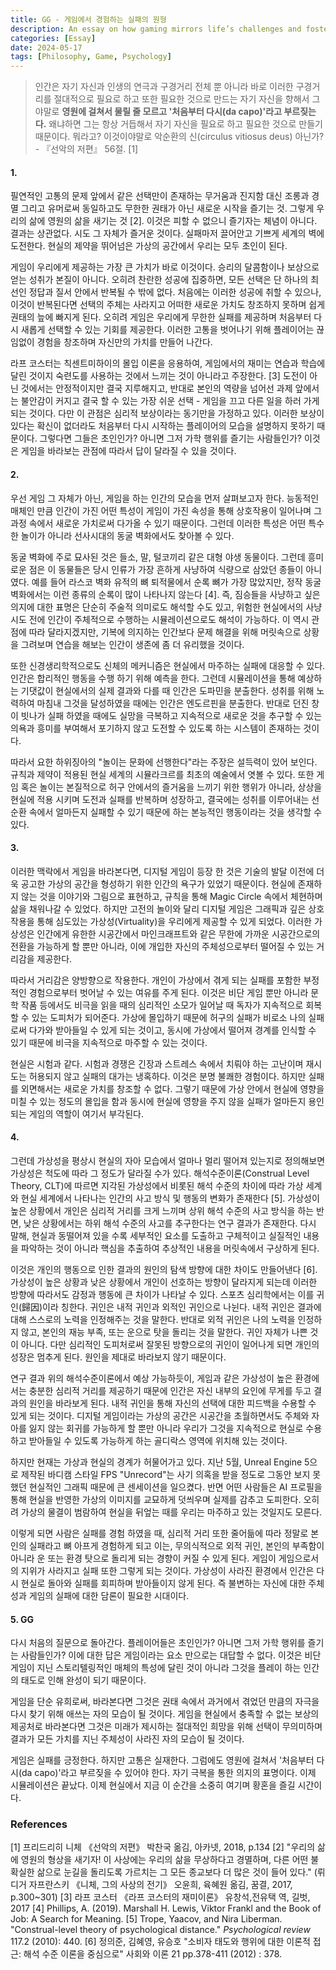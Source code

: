 ```yaml
---
title: GG - 게임에서 경험하는 실패의 원형
description: An essay on how gaming mirrors life’s challenges and fosters resilience through infinite play.
categories: [Essay]
date: 2024-05-17
tags: [Philosophy, Game, Psychology]
---
```



> 인간은 자기 자신과 인생의 연극과 구경거리 전체 뿐 아니라 바로 이러한 구경거리를 절대적으로 필요로 하고 또한 필요한 것으로 만드는 자기 자신을 향해서 그야말로 **영원에 걸쳐서 물릴 줄 모르고 '처음부터 다시(da capo)'라고 부르짖는다.** 왜냐하면 그는 항상 거듭해서 자기 자신을 필요로 하고 필요한 것으로 만들기 때문이다. 뭐라고? 이것이야말로 악순환의 신(circulus vitiosus deus) 아닌가? - 『선악의 저편』 56절. [1]


#### 1.  
필연적인 고통의 문제 앞에서 같은 선택만이 존재하는 무거움과 진지함 대신 조롱과 경멸 그리고 유머로써 동일하고도 무한한 권태가 아닌 새로운 시작을 즐기는 것. 그렇게 우리의 삶에 영원의 삶을 새기는 것 [2]. 이것은 피할 수 없으니 즐기자는 체념이 아니다. 결과는 상관없다. 시도 그 자체가 즐거운 것이다. 실패마저 끌어안고 기쁘게 세계의 벽에 도전한다. 현실의 제약을 뛰어넘은 가상의 공간에서 우리는 모두 초인이 된다. 

게임이 우리에게 제공하는 가장 큰 가치가 바로 이것이다. 승리의 달콤함이나 보상으로 얻는 성취가 본질이 아니다. 오히려 찬란한 성공에 집중하면, 모든 선택은 단 하나의 최선인 정답과 질서 안에서 반복될 수 밖에 없다. 처음에는 이러한 성공에 취할 수 있으나, 이것이 반복된다면 선택의 주체는 사라지고 어떠한 새로운 가치도 창조하지 못하며 쉽게 권태의 늪에 빠지게 된다. 오히려 게임은 우리에게 무한한 실패를 제공하며 처음부터 다시 새롭게 선택할 수 있는 기회를 제공한다. 이러한 고통을 벗어나기 위해 플레이어는 끊임없이 경험을 창조하며 자신만의 가치를 만들어 나간다. 

라프 코스터는 칙센트미하이의 몰입 이론을 응용하여, 게임에서의 재미는 연습과 학습에 달린 것이지 숙련도를 사용하는 것에서 느끼는 것이 아니라고 주장한다. [3] 도전이 아닌 것에서는 안정적이지만 결국 지루해지고, 반대로 본인의 역량을 넘어선 과제 앞에서는 불안감이 커지고 결국 할 수 있는 가장 쉬운 선택 - 게임을 끄고 다른 일을 하러 가게 되는 것이다. 다만 이 관점은 심리적 보상이라는 동기만을 가정하고 있다. 이러한 보상이 있다는 확신이 없더라도 처음부터 다시 시작하는 플레이어의 모습을 설명하지 못하기 때문이다. 그렇다면 그들은 초인인가? 아니면 그저 가학 행위를 즐기는 사람들인가? 이것은 게임을 바라보는 관점에 따라서 답이 달라질 수 있을 것이다. 

#### 2.   
우선 게임 그 자체가 아닌, 게임을 하는 인간의 모습을 먼저 살펴보고자 한다. 능동적인 매체인 만큼 인간이 가진 어떤 특성이 게임이 가진 속성을 통해 상호작용이 일어나며 그 과정 속에서 새로운 가치로써 다가올 수 있기 때문이다. 그런데 이러한 특성은 어떤 특수한 놀이가 아니라 선사시대의 동굴 벽화에서도 찾아볼 수 있다. 

동굴 벽화에 주로 묘사된 것은 들소, 말, 털코끼리 같은 대형 야생 동물이다. 그런데 흥미로운 점은 이 동물들은 당시 인류가 가장 흔하게 사냥하여 식량으로 삼았던 종들이 아니였다. 예를 들어 라스코 벽화 유적의 뼈 퇴적물에서 순록 뼈가 가장 많았지만, 정작 동굴 벽화에서는 이런 종류의 순록이 많이 나타나지 않는다 [4]. 즉, 짐승들을 사냥하고 싶은 의지에 대한 표명은 단순히 주술적 의미로도 해석할 수도 있고, 위험한 현실에서의 사냥 시도 전에 인간이 주체적으로 수행하는 시뮬레이션으로도 해석이 가능하다. 이 역시 관점에 따라 달라지겠지만, 기복에 의지하는 인간보다 문제 해결을 위해 머릿속으로 상황을 그려보며 연습을 해보는 인간이 생존에 좀 더 유리했을 것이다.   

또한 신경생리학적으로도 신체의 메커니즘은 현실에서 마주하는 실패에 대응할 수 있다. 인간은 합리적인 행동을 수행 하기 위해 예측을 한다. 그런데 시뮬레이션을 통해 예상하는 기댓값이 현실에서의 실제 결과와 다를 때 인간은 도파민을 분출한다. 성취를 위해 노력하여 마침내 그것을 달성하였을 때에는 인간은 엔도르핀을 분출한다. 반대로 던진 창이 빗나가 실패 하였을 때에도 실망을 극복하고 지속적으로 새로운 것을 추구할 수 있는 의욕과 흥미를 부여해서 포기하지 않고 도전할 수 있도록 하는 시스템이 존재하는 것이다.   

따라서 요한 하위징아의 "놀이는 문화에 선행한다"라는 주장은 설득력이 있어 보인다. 규칙과 제약이 적용된 현실 세계의 시뮬라크르를 최초의 예술에서 엿볼 수 있다. 또한 게임 혹은 놀이는 본질적으로 허구 안에서의 즐거움을 느끼기 위한 행위가 아니라, 상상을 현실에 적용 시키며 도전과 실패를 반복하며 성장하고, 결국에는 성취를 이루어내는 선순환 속에서 얼마든지 실패할 수 있기 때문에 하는 본능적인 행동이라는 것을 생각할 수 있다. 

#### 3.  
이러한 맥락에서 게임을 바라본다면, 디지털 게임이 등장 한 것은 기술의 발달 이전에 더욱 공고한 가상의 공간을 형성하기 위한 인간의 욕구가 있었기 때문이다. 현실에 존재하지 않는 것을 이야기와 그림으로 표현하고, 규칙을 통해 Magic Circle 속에서 체현하며 삶을 채워나갈 수 있었다. 하지만 고전의 놀이와 달리 디지털 게임은 그래픽과 깊은 상호작용을 통해 심도있는 가상성(Virtuality)을 우리에게 제공할 수 있게 되었다. 이러한 가상성은 인간에게 유한한 시공간에서 마인크래프트와 같은 무한에 가까운 시공간으로의 전환을 가능하게 할 뿐만 아니라, 이에 개입한 자신의 주체성으로부터 떨어질 수 있는 거리감을 제공한다. 

따라서 거리감은 양방향으로 작용한다. 개인이 가상에서 겪게 되는 실패를 포함한 부정적인 경험으로부터 벗어날 수 있는 여유를 주게 된다. 이것은 비단 게임 뿐만 아니라 문학 작품 등에서도 비극을 읽을 때의 심리적인 소모가 일어날 때 독자가 지속적으로 회복할 수 있는 도피처가 되어준다. 가상에 몰입하기 때문에 허구의 실패가 비로소 나의 실패로써 다가와 받아들일 수 있게 되는 것이고, 동시에 가상에서 떨어져 경계를 인식할 수 있기 때문에 비극을 지속적으로 마주할 수 있는 것이다. 

현실은 시험과 같다. 시험과 경쟁은 긴장과 스트레스 속에서 치뤄야 하는 고난이며 재시도는 허용되지 않고 실패의 대가는 냉혹하다. 이것은 분명 불쾌한 경험이다. 하지만 실패를 외면해서는 새로운 가치를 창조할 수 없다. 그렇기 때문에 가상 안에서 현실에 영향을 미칠 수 있는 정도의 몰입을 함과 동시에 현실에 영향을 주지 않을 실패가 얼마든지 용인되는 게임의 역할이 여기서 부각된다.  


#### 4.  
그런데 가상성을 평상시 현실의 자아 모습에서 얼마나 멀리 떨어져 있는지로 정의해보면 가상성은 척도에 따라 그 정도가 달라질 수가 있다. 해석수준이론(Construal Level Theory, CLT)에 따르면 지각된 가상성에서 비롯된 해석 수준의 차이에 따라 가상 세계와 현실 세계에서 나타나는 인간의 사고 방식 및 행동의 변화가 존재한다 [5]. 가상성이 높은 상황에서 개인은 심리적 거리를 크게 느끼며 상위 해석 수준의 사고 방식을 하는 반면, 낮은 상황에서는 하위 해석 수준의 사고를 추구한다는 연구 결과가 존재한다. 다시 말해, 현실과 동떨어져 있을 수록 세부적인 요소를 도출하고 구체적이고 실질적인 내용을 파악하는 것이 아니라 핵심을 추출하여 추상적인 내용을 머릿속에서 구상하게 된다.

이것은 개인의 행동으로 인한 결과의 원인의 탐색 방향에 대한 차이도 만들어낸다 [6]. 가상성이 높은 상황과 낮은 상황에서 개인이 선호하는 방향이 달라지게 되는데 이러한 방향에 따라서도 감정과 행동에 큰 차이가 나타날 수 있다. 스포츠 심리학에서는 이를 귀인(歸因)이라 칭한다. 귀인은 내적 귀인과 외적인 귀인으로 나뉜다. 내적 귀인은 결과에 대해 스스로의 노력을 인정해주는 것을 말한다. 반대로 외적 귀인은 나의 노력을 인정하지 않고, 본인의 재능 부족, 또는 운으로 탓을 돌리는 것을 말한다. 귀인 자체가 나쁜 것이 아니다. 다만 심리적인 도피처로써 잘못된 방향으로의 귀인이 일어나게 되면 개인의 성장은 멈추게 된다. 원인을 제대로 바라보지 않기 때문이다. 

연구 결과 위의 해석수준이론에서 예상 가능하듯이, 게임과 같은 가상성이 높은 환경에서는 충분한 심리적 거리를 제공하기 때문에 인간은 자신 내부의 요인에 무게를 두고 결과의 원인을 바라보게 된다. 내적 귀인을 통해 자신의 선택에 대한 피드백을 수용할 수 있게 되는 것이다. 디지털 게임이라는 가상의 공간은 시공간을 초월하면서도 주체와 자아를 잃지 않는 회귀를 가능하게 할 뿐만 아니라 우리가 그것을 지속적으로 현실로 수용하고 받아들일 수 있도록 가능하게 하는 골디락스 영역에 위치해 있는 것이다. 

하지만 현재는 가상과 현실의 경계가 허물어가고 있다. 지난 5월, Unreal Engine 5으로 제작된 바디캠 스타일 FPS "Unrecord"는 사기 의혹을 받을 정도로 그동안 보지 못했던 현실적인 그래픽 때문에 큰 센세이션을 일으켰다. 반면 어떤 사람들은 AI 프로필을 통해 현실을 반영한 가상의 이미지를 교묘하게 덧씌우며 실제를 감추고 도피한다. 오히려 가상의 물결이 범람하여 현실을 뒤엎는 때를 우리는 마주하고 있는 것일지도 모른다. 

이렇게 되면 사람은 실패를 경험 하였을 때, 심리적 거리 또한 줄어듦에 따라 정말로 본인의 실패라고 뼈 아프게 경험하게 되고 이는, 무의식적으로 외적 귀인, 본인의 부족함이 아니라 운 또는 환경 탓으로 돌리게 되는 경향이 커질 수 있게 된다. 게임이 게임으로서의 지위가 사라지고 실패 또한 그렇게 되는 것이다. 가상성이 사라진 환경에서 인간은 다시 현실로 돌아와 실패를 회피하며 받아들이지 않게 된다. 즉 불변하는 자신에 대한 주체성과 게임의 실패에 대한 담론이 필요한 시대이다. 

#### 5. GG  

다시 처음의 질문으로 돌아간다. 플레이어들은 초인인가? 아니면 그저 가학 행위를 즐기는 사람들인가? 이에 대한 답은 게임이라는 요소 만으로는 대답할 수 없다. 이것은 비단 게임이 지닌 스토리텔링적인 매체의 특성에 달린 것이 아니라 그것을 플레이 하는 인간의 태도로 인해 완성이 되기 때문이다. 

게임을 단순 유희로써, 바라본다면 그것은 권태 속에서 과거에서 겪었던 만큼의 자극을 다시 찾기 위해 애쓰는 자의 모습이 될 것이다. 
게임을 현실에서 충족할 수 없는 보상의 제공처로 바라본다면 그것은 미래가 제시하는 절대적인 희망을 위해 선택이 무의미하며 결과가 모든 가치를 지닌 주체성이 사라진 자의 모습이 될 것이다.  

게임은 실패를 긍정한다. 하지만 고통은 실재한다. 그럼에도 영원에 걸쳐서 '처음부터 다시(da capo)'라고 부르짖을 수 있어야 한다. 자기 극복을 통한 의지의 표명이다. 이제 시뮬레이션은 끝났다. 이제 현실에서 지금 이 순간을 소중히 여기며 황혼을 즐길 시간이다.    

 

### References 

[1]  프리드리히 니체 《선악의 저편》 박찬국 옮김, 아카넷, 2018, p.134
[2] "우리의 삶에 영원의 형상을 새기자! 이 사상에는 우리의 삶을 무상하다고 경멸하며, 다른 어떤 불확실한 삶으로 눈길을 돌리도록 가르치는 그 모든 종교보다 더 많은 것이 들어 있다." (뤼디거 자프란스키 《니체, 그의 사상의 전기》 오윤희, 육혜원 옮김, 꿈결, 2017, p.300~301)
[3] 라프 코스터 《라프 코스터의 재미이론》 유창석,전유택 역, 길벗, 2017
[4] Phillips, A. (2019). Marshall H. Lewis, Viktor Frankl and the Book of Job: A Search for Meaning.
[5] Trope, Yaacov, and Nira Liberman. "Construal-level theory of psychological distance." _Psychological review_ 117.2 (2010): 440.
[6] 정의준, 김혜영, 유승호 "소비자 태도와 행위에 대한 이론적 접근: 해석 수준 이론을 중심으로" 사회와 이론 21 pp.378-411 (2012) : 378.
